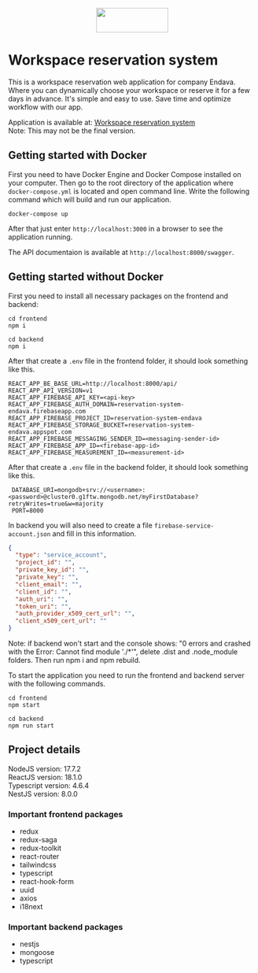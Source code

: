 <p align="center">
<img style="display: block;margin-left: auto;margin-right: auto;" src="https://user-images.githubusercontent.com/78727019/168024641-ef9488f8-f094-4b52-85b4-d2cbf7e68d5d.png" width="146.5" height="50">
</p>

# Workspace reservation system
This is a workspace reservation web application for company Endava. Where you can dynamically choose your workspace or reserve it for a few days in advance. It's simple and easy to use. Save time and optimize workflow with our app. 

Application is available at: [Workspace reservation system](https://workspace-reservation-endava.herokuapp.com/sign-in)<br/>
Note: This may not be the final version.

## Getting started with Docker
First you need to have Docker Engine and Docker Compose installed on your computer. Then go to the root directory of the application where `docker-compose.yml` is located and open command line. Write the following command which will build and run our application.
```
docker-compose up
```
After that just enter `http://localhost:3000` in a browser to see the application running.

The API documentaion is available at `http://localhost:8000/swagger`.

## Getting started without Docker
First you need to install all necessary packages on the frontend and backend:
```
cd frontend
npm i

cd backend
npm i
```
After that create a `.env` file in the frontend folder, it should look something like this.
```env
REACT_APP_BE_BASE_URL=http://localhost:8000/api/
REACT_APP_API_VERSION=v1
REACT_APP_FIREBASE_API_KEY=<api-key>
REACT_APP_FIREBASE_AUTH_DOMAIN=reservation-system-endava.firebaseapp.com
REACT_APP_FIREBASE_PROJECT_ID=reservation-system-endava
REACT_APP_FIREBASE_STORAGE_BUCKET=reservation-system-endava.appspot.com
REACT_APP_FIREBASE_MESSAGING_SENDER_ID=<messaging-sender-id>
REACT_APP_FIREBASE_APP_ID=<firebase-app-id>
REACT_APP_FIREBASE_MEASUREMENT_ID=<measurement-id>
```
After that create a `.env` file in the backend folder, it should look something like this.
```env
 DATABASE_URI=mongodb+srv://<username>:<password>@cluster0.g1ftw.mongodb.net/myFirstDatabase?retryWrites=true&w=majority
 PORT=8000
```

In backend you will also need to create a file `firebase-service-account.json` and fill in this information.
```json
{
  "type": "service_account",
  "project_id": "",
  "private_key_id": "",
  "private_key": "",
  "client_email": "",
  "client_id": "",
  "auth_uri": "",
  "token_uri": "",
  "auth_provider_x509_cert_url": "",
  "client_x509_cert_url": ""
}

```
Note: if backend won't start and the console shows: "0 errors and crashed with the Error: Cannot find module './*'", delete .dist and .node_module folders. Then run npm i and npm rebuild.

To start the application you need to run the frontend and backend server with the following commands.
```
cd frontend
npm start

cd backend
npm run start
```

## Project details
NodeJS version: 17.7.2 <br/>
ReactJS version: 18.1.0 <br/>
Typescript version: 4.6.4 <br/>
NestJS version: 8.0.0 <br/>
### Important frontend packages
- redux
- redux-saga
- redux-toolkit
- react-router
- tailwindcss
- typescript
- react-hook-form
- uuid
- axios
- i18next
### Important backend packages
- nestjs
- mongoose
- typescript
